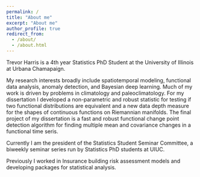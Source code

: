 ```yaml
---
permalink: /
title: "About me"
excerpt: "About me"
author_profile: true
redirect_from: 
  - /about/
  - /about.html
---
```


Trevor Harris is a 4th year Statistics PhD Student at the University of Illinois at Urbana Chamapaign. 

My research interests broadly include spatiotemporal modeling, functional data analysis, anomaly detection, and Bayesian deep learning. Much of my work is driven by problems in climatology and paleoclimatology. For my dissertation I developed a non-parametric and robust statistic for testing if two functional distributions are equivalent and a new data depth measure for the shapes of continuous functions on Riemannian manifolds. The final project of my dissertation is a fast and robust functional change point detection algorithm for finding multiple mean and covariance changes in a functional time seris. 

Currently I am the president of the Statistics Student Seminar Committee, a biweekly seminar series run by Statistics PhD students at UIUC.  

Previously I worked in Insurance building risk assessment models and developing packages for statistical analysis.
